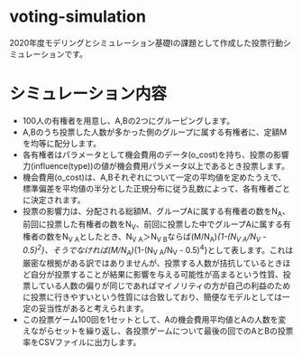 # voting-simulation
2020年度モデリングとシミュレーション基礎Ⅰの課題として作成した投票行動シミュレーションです。
# シミュレーション内容
- 100人の有権者を用意し、A,Bの2つにグルーピングします。
- A,Bのうち投票した人数が多かった側のグループに属する有権者に、定額Mを均等に配分します。
- 各有権者はパラメータとして機会費用のデータ(o_cost)を持ち、投票の影響力(influence(type))の値が機会費用パラメータ以上であるとき投票します。
- 機会費用(o_cost)は、A,Bそれぞれについて一定の平均値を定めたうえで、標準偏差を平均値の半分とした正規分布に従う乱数によって、各有権者ごとに決定されます。
- 投票の影響力は、分配される総額M、グループAに属する有権者の数をN<sub>A</sub>、前回に投票した有権者の数をN<sub>V</sub>、前回に投票した中でグループAに属する有権者の数をN<sub>V A</sub>としたとき、N<sub>V A</sub>＞N<sub>V B</sub>ならば(M/N<sub>A</sub>)*{1-(N<sub>V A</sub>/N<sub>V</sub> - 0.5)<sup>2</sup>}、そうでなければ(M/N<sub>A</sub>)*{1-(N<sub>V A</sub>/N<sub>V</sub> - 0.5)<sup>4</sup>}として表します。これは厳密な根拠がある訳ではありませんが、投票する人数が拮抗しているときほど自分が投票することが結果に影響を与える可能性が高まるという性質、投票している人数の偏りが同じであればマイノリティの方が自己の利益のために投票に行きやすいという性質には合致しており、簡便なモデルとしては一定の妥当性があると考えられます。
- この投票ゲーム100回を1セットとして、Aの機会費用平均値とAの人数を変えながらセットを繰り返し、各投票ゲームについて最後の回でのAとBの投票率をCSVファイルに出力します。
